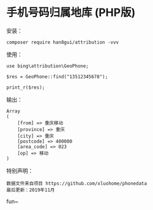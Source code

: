 # 手机号码归属地库 (PHP版)

安装：

    composer require han8gui/attribution -vvv

使用：

    use bing\attribution\GeoPhone;

    $res = GeoPhone::find("13512345678");

    print_r($res);


输出：

    Array
    (
        [from] => 重庆移动
        [province] => 重庆
        [city] => 重庆
        [postcode] => 400000
        [area_code] => 023
        [op] => 移动
    )
				


特别声明：

    数据文件来自项目 https://github.com/xluohome/phonedata  
    最后更新：2019年11月

fun~